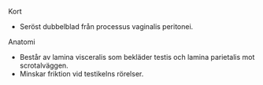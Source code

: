 Kort
- Seröst dubbelblad från processus vaginalis peritonei.

Anatomi
- Består av lamina visceralis som bekläder testis och lamina parietalis mot scrotalväggen.
- Minskar friktion vid testikelns rörelser.
